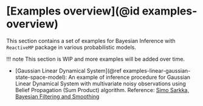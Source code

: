 # [Examples overview](@id examples-overview)

This section contains a set of examples for Bayesian Inference with `ReactiveMP` package in various probabilistic models.

!!! note
    This section is WIP and more examples will be added over time.

- [Gaussian Linear Dynamical System](@ref examples-linear-gaussian-state-space-model): An example of inference procedure for Gaussian Linear Dynamical System with multivariate noisy observations using Belief Propagation (Sum Product) algorithm. Reference: [Simo Sarkka, Bayesian Filtering and Smoothing](https://users.aalto.fi/~ssarkka/pub/cup_book_online_20131111.pdf)